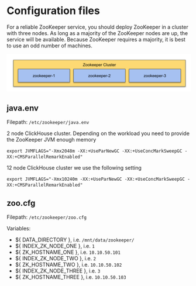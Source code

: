 # Configuration files

For a reliable ZooKeeper service, you should deploy ZooKeeper in a cluster with three nodes. As long as a majority of the ZooKeeper nodes are up, the service will be available. Because ZooKeeper requires a majority, it is best to use an odd number of machines.

![ZooKeeper Cluster Setup](../../images/zookeeper-2.png)

## java.env

Filepath: `/etc/zookeeper/java.env`

2 node ClickHouse cluster. Depending on the workload you need to provide the ZooKeeper JVM enough memory

```
export JVMFLAGS="-Xmx2048m -XX:+UseParNewGC -XX:+UseConcMarkSweepGC -XX:+CMSParallelRemarkEnabled"
```

12 node ClickHouse cluster we use the following setting

```
export JVMFLAGS="-Xmx10240m -XX:+UseParNewGC -XX:+UseConcMarkSweepGC -XX:+CMSParallelRemarkEnabled"
```

## zoo.cfg

Filepath: `/etc/zookeeper/zoo.cfg`

Variables:
- ${ DATA_DIRECTORY }, i.e. `/mnt/data/zookeeper/`
- ${ INDEX_ZK_NODE_ONE }, i.e. `1`
- ${ ZK_HOSTNAME_ONE }, i.e. `10.10.50.101`
- ${ INDEX_ZK_NODE_TWO }, i.e. `2`
- ${ ZK_HOSTNAME_TWO }, i.e. `10.10.50.102`
- ${ INDEX_ZK_NODE_THREE }, i.e. `3`
- ${ ZK_HOSTNAME_THREE }, i.e. `10.10.50.103`
